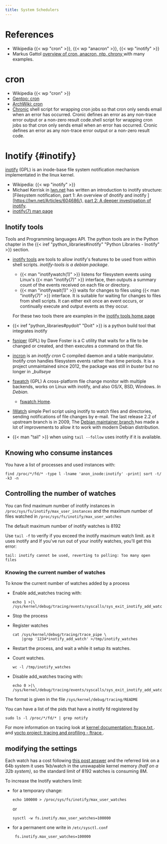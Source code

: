 ```yaml
---
title: System Schedulers
---
```


# References

-   Wikipedia {{< wp "cron" >}}, {{< wp "anacron" >}}, {{< wp "inotify" >}}
-   Markus Gattol [overview of cron, anacron, ntp, chrony
    ](http://www.markus-gattol.name/ws/time.html)
    with many examples.

# cron

-   Wikipedia {{< wp "cron" >}}
-   [Gentoo: cron](https://wiki.gentoo.org/wiki/Cron)
-   [ArchWiki: cron](https://wiki.archlinux.org/index.php/Cron)
-   [Chronic](http://habilis.net/cronic/)
    shell script for wrapping cron jobs so that cron only sends email
    when an error has occurred. Cronic defines an error as any
    non-trace error output or a non-zero result code.shell script for
    wrapping cron jobs so that cron only sends email when an error has
    occurred. Cronic defines an error as any non-trace error output or
    a non-zero result code.


# Inotify {#inotify}

[inotify](http://inotify.aiken.cz/) (GPL)
is an inode-base file system notification mechanism implementated in the linux kernel.

-   Wikipedia: {{< wp "inotify" >}}
-   Michael Kerrisk in [lwn.net](https://lwn.net) has written an
    introduction to inotify structure:
    [Filesystem notification, part 1: An overview of dnotify and inotify
    ][https://lwn.net/Articles/604686/),
    [part 2: A deeper investigation of inotify](https://lwn.net/Articles/605128/).
-   [inotify(7) man page](http://manpages.debian.org/cgi-bin/man.cgi?query=inotify)

## Inotify tools
Tools and Programming languages API. The python tools are in the Python chapter in
the {{< iref "python_libraries#inotify" "Python Libraries - Inotify" >}} section.

-   [inotify tools](https://github.com/rvoicilas/inotify-tools/wiki#info)
    are tools to allow inotify's features to be used from within shell
    scripts. _inotify-tools is a debian package_.

    -   {{< man "inotifywatch(1)" >}} listens for filesystem events using
        Linux's {{< man "inotify(7)" >}} interface, then outputs a summary
        count of the events received on each file or directory.
    -   {{< man "inotifywait(1)" >}} waits for changes to files using
        {{< man "inotify(7)" >}} interface. It is suitable for waiting for
        changes to files from shell scripts. It can either exit once
        an event occurs, or continually execute and output events as
        they occur.

    For these two tools there are examples in the
    [inotify tools home page](https://github.com/rvoicilas/inotify-tools/wiki#info)

-   {{< iref "python_libraries#pydoit" "Doit" >}}
    is a python build tool that integrates inotify
-   [fsniper](https://github.com/l3ib/fsniper) (GPL)
    by Dave Foster is a C utility that waits for a file to be changed or created, and
    then executes a command on that file.
-   [incron](http://inotify.aiken.cz/?section=incron&page=doc)
    is an _inotify cron_ C compiled daemon and a table manipulator.
    Inotify cron handles filesystem events rather than time periods.
    It is a project unmaintained since 2012, the package was still in _buster_ but no
    longer in __bullseye_
-   [fswatch](https://github.com/emcrisostomo/fswatch/) (GPL)
    A cross-platform file change monitor with multiple backends, works on Linux with
    inotify, and also OS/X, BSD, Windows. _In Debian._
    -   [fswatch Home](http://emcrisostomo.github.io/fswatch/).
-   [IWatch](http://iwatch.sourceforge.net/) simple Perl script using inotify to watch
    files and directories, sending notifications of file changes by e-mail. The last
    release 2.2 of upstream branch is in 2009, The [Debian maintainer branch
    ](https://salsa.debian.org/debian/iwatch/) has made a lot of improvements to
    allow it to work with modern Debian distribution.
-   {{< man "tail" >}} when using  `tail --follow` uses inotify if it is available.

## Knowing who consume instances

You have a list of processes and used instances with:

    find /proc/*/fd/* -type l -lname 'anon_inode:inotify' -print| sort -t/ -k3 -n

## Controlling the number of watches

You can find maximum number of inotify instances in
`/proc/sys/fs/inotify/max_user_instances` and the
maximum number of files watched in
`/proc/sys/fs/inotify/max_user_watches`

The default maximum number of inotify watches is 8192

Use `tail -f` to verify if you exceed the inotify maximum watch limit.
as it uses inotify and If you've run out of your inotify watches,
you'll get this error:

    tail: inotify cannot be used, reverting to polling: Too many open files

### Knowing the current number of watches

To  know the current number of watches added by a process
-   Enable add_watches tracing with:

        echo 1 >|\
        /sys/kernel/debug/tracing/events/syscalls/sys_exit_inotify_add_watch/enable

-   Stop the process
-   Register watches

        cat /sys/kernel/debug/tracing/trace_pipe \
            |grep '1234*inotify_add_watch' >/tmp/inotify_watches

-   Restart the process, and wait a while it setup its watches.
-   Count watches.

        wc -l /tmp/inotify_watches

-   Disable add_watches tracing with:

        echo 0 >|\
        /sys/kernel/debug/tracing/events/syscalls/sys_exit_inotify_add_watch/enable

The format is given in the file `/sys/kernel/debug/tracing/README`

You can have a list of the pids that have a inotify fd registered by

    sudo ls -l /proc/*/fd/* | grep notify

For more information on tracing look at
[kernel documentation: ftrace.txt
](https://www.kernel.org/doc/Documentation/trace/ftrace.txt).
and
[yocto project: tracing and profiling - ftrace
](https://wiki.yoctoproject.org/wiki/Tracing_and_Profiling#ftrace).

## modifying the settings

Each watch has a cost following
[this post answer](http://askubuntu.com/a/155426) and the referred
link on a 64b system it uses 1kb/watch in the unswapable kernel memory
_(half on a 32b system)_, so the standard limit of 8192 watches is
consuming 8M.

To increase the Inotify watchers limit:

-   for a temporary change:

        echo 100000 > /proc/sys/fs/inotify/max_user_watches

    or

        sysctl -w fs.inotify.max_user_watches=100000

-  for a permanent one write in `/etc/sysctl.conf`

        fs.inotify.max_user_watches=100000



<!-- Local Variables: -->
<!-- mode: markdown -->
<!-- ispell-local-dictionary: "english" -->
<!-- End: -->
